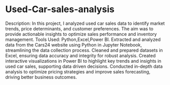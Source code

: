 # Used-Car-sales-analysis
Description: In this project, I analyzed used car sales data to identify market trends, price determinants, and customer
 preferences. The aim was to provide actionable insights to optimize sales performance and inventory management.
 Tools Used: Python,Excel,Power BI.
Extracted and analyzed data from the Cars24 website using Python in Jupyter Notebook, streamlining the data collection
 process.
 Cleaned and prepared datasets in Excel, ensuring data accuracy and integrity for robust analysis.
 Created interactive visualizations in Power BI to highlight key trends and insights in used car sales, supporting data
 driven decisions.
 Conducted in-depth data analysis to optimize pricing strategies and improve sales forecasting, driving better business
 outcomes.
